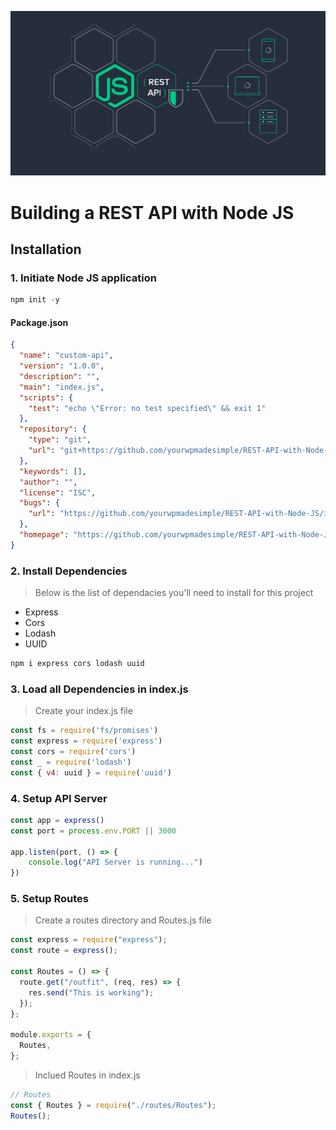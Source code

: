 ![Node JS REST API](https://github.com/yourwpmadesimple/REST-API-with-Node-JS/blob/master/images/NodeRestAPI.png)

# Building a REST API with Node JS

## Installation

### 1. Initiate Node JS application
```javascript
npm init -y
```
#### Package.json
```json
{
  "name": "custom-api",
  "version": "1.0.0",
  "description": "",
  "main": "index.js",
  "scripts": {
    "test": "echo \"Error: no test specified\" && exit 1"
  },
  "repository": {
    "type": "git",
    "url": "git+https://github.com/yourwpmadesimple/REST-API-with-Node-JS.git"
  },
  "keywords": [],
  "author": "",
  "license": "ISC",
  "bugs": {
    "url": "https://github.com/yourwpmadesimple/REST-API-with-Node-JS/issues"
  },
  "homepage": "https://github.com/yourwpmadesimple/REST-API-with-Node-JS#readme"
}
```

### 2. Install Dependencies
> Below is the list of dependacies you'll need to install for this project
- Express
- Cors
- Lodash
- UUID
```javascript
npm i express cors lodash uuid
```

### 3. Load all Dependencies in index.js
> Create your index.js file
```javascript
const fs = require('fs/promises')
const express = require('express')
const cors = require('cors')
const _ = require('lodash')
const { v4: uuid } = require('uuid')
```

### 4. Setup API Server
```javascript
const app = express()
const port = process.env.PORT || 3000

app.listen(port, () => {
    console.log("API Server is running...")
})
```

### 5. Setup Routes
> Create a routes directory and Routes.js file
```javascript
const express = require("express");
const route = express();

const Routes = () => {
  route.get("/outfit", (req, res) => {
    res.send("This is working");
  });
};

module.exports = {
  Routes,
};
```
> Inclued Routes in index.js
```javascript
// Routes 
const { Routes } = require("./routes/Routes");
Routes();
```